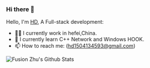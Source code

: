 ### Hi there 👋

Hello, I'm [HD](https://www.upwork.com/fl/huanqingzhu), A Full-stack development:

- 👨‍💼 I currently work in hefei,China.
- 🏴󠁧󠁢󠁥󠁮󠁧󠁿 I currently learn C++ Network and Windows HOOK. 
- 📫 How to reach me: (hd1504134593@gmail.com)
<!--
- 👯 I’m looking to collaborate on ...
- 🤔 I’m looking for help with ...
- 💬 Ask me about ...

- 😄 Pronouns: ...
- ⚡ Fun fact: ...
-->
![Fusion Zhu's Github Stats](https://github-readme-stats.vercel.app/api?username=HuaDong1120&show_icons=true&title_color=fff&icon_color=79ff97&text_color=9f9f9f&bg_color=151515)
